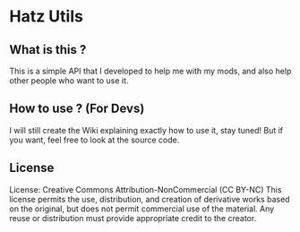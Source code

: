 # Hatz Utils


## What is this ?

This is a simple API that I developed to help me with my mods, and also help other people who want to use it.

## How to use ? (For Devs)

I will still create the Wiki explaining exactly how to use it, stay tuned! But if you want, feel free to look at the source code.

## License

License: Creative Commons Attribution-NonCommercial (CC BY-NC)
This license permits the use, distribution, and creation of derivative works based on the original, but does not permit commercial use of the material. Any reuse or distribution must provide appropriate credit to the creator.